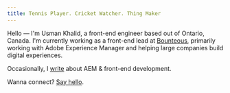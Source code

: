 ```yaml
---
title: Tennis Player. Cricket Watcher. Thing Maker
---
```


Hello — I'm Usman Khalid, a front-end engineer based out of Ontario, Canada. I'm currently working as a front-end lead at [Bounteous](https://bounteous.com), primarily working with Adobe Experience Manager and helping large companies build digital experiences.

Occasionally, I [write](/posts) about AEM & front-end development.

Wanna connect? [Say hello](mailto:usman.khalid@live.ca).
